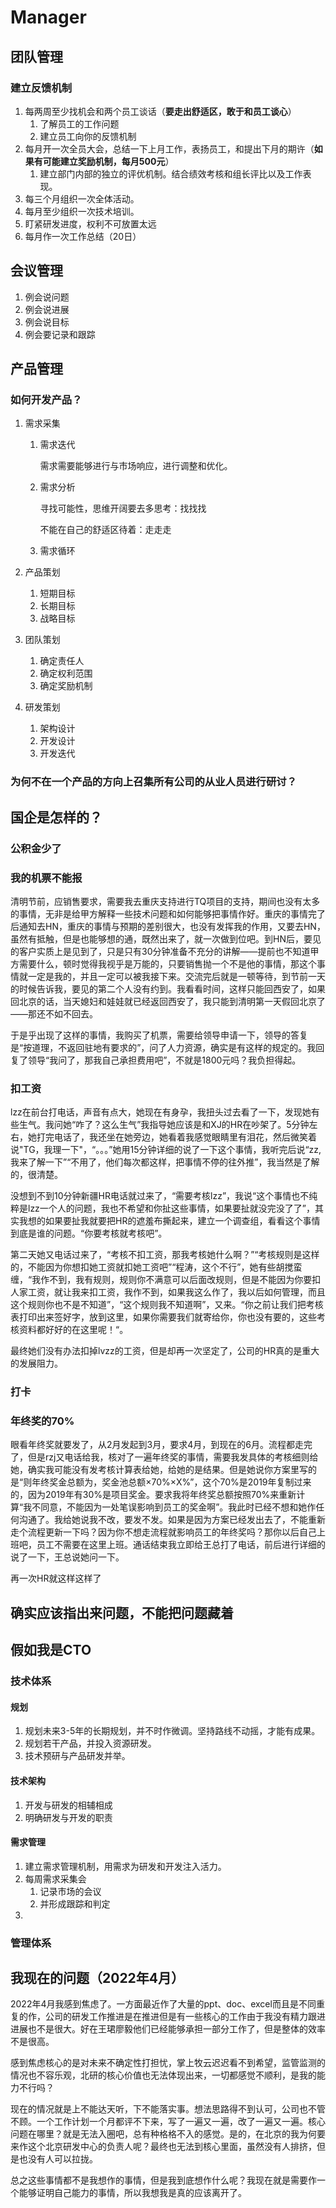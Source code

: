Manager
============
## 团队管理

### 建立反馈机制

1. 每两周至少找机会和两个员工谈话（**要走出舒适区，敢于和员工谈心**）
   1. 了解员工的工作问题
   2. 建立员工向你的反馈机制
2. 每月开一次全员大会，总结一下上月工作，表扬员工，和提出下月的期许（**如果有可能建立奖励机制，每月500元**）
   1. 建立部门内部的独立的评优机制。结合绩效考核和组长评比以及工作表现。
3. 每三个月组织一次全体活动。
4. 每月至少组织一次技术培训。
5. 盯紧研发进度，权利不可放置太远
6. 每月作一次工作总结（20日）

## 会议管理

1. 例会说问题
2. 例会说进展
3. 例会说目标
4. 例会要记录和跟踪

产品管理
-----------

### 如何开发产品？

1. 需求采集

   1. 需求迭代

      需求需要能够进行与市场响应，进行调整和优化。

   2. 需求分析

      寻找可能性，思维开阔要去多思考：找找找

      不能在自己的舒适区待着：走走走

   3. 需求循环

2. 产品策划

   1. 短期目标
   2. 长期目标
   3. 战略目标

3. 团队策划

   1. 确定责任人
   2. 确定权利范围
   3. 确定奖励机制

4. 研发策划

   1. 架构设计
   2. 开发设计
   3. 开发迭代

### 为何不在一个产品的方向上召集所有公司的从业人员进行研讨？

## 国企是怎样的？

### 公积金少了



### 我的机票不能报

清明节前，应销售要求，需要我去重庆支持进行TQ项目的支持，期间也没有太多的事情，无非是给甲方解释一些技术问题和如何能够把事情作好。重庆的事情完了后通知去HN，重庆的事情与预期的差别很大，也没有发挥我的作用，又要去HN，虽然有抵触，但是也能够想的通，既然出来了，就一次做到位吧。到HN后，要见的客户实质上是见到了，只是只有30分钟准备不充分的讲解——提前也不知道甲方需要什么，顿时觉得我视乎是万能的，只要销售抛一个不是他的事情，那这个事情就一定是我的，并且一定可以被我接下来。交流完后就是一顿等待，到节前一天的时候告诉我，要见的第二个人没有约到。我看看时间，这样只能回西安了，如果回北京的话，当天媳妇和娃娃就已经返回西安了，我只能到清明第一天假回北京了——那还不如不回去。

于是乎出现了这样的事情，我购买了机票，需要给领导申请一下，领导的答复是“按道理，不返回驻地有要求的”，问了人力资源，确实是有这样的规定的。我回复了领导“我问了，那我自己承担费用吧”，不就是1800元吗？我负担得起。

### 扣工资

lzz在前台打电话，声音有点大，她现在有身孕，我扭头过去看了一下，发现她有些生气。我问她“咋了？这么生气”我指导她应该是和XJ的HR在吵架了。5分钟左右，她打完电话了，我还坐在她旁边，她看着我感觉眼睛里有泪花，然后微笑着说"TG，我理一下"，“。。。”她用15分钟详细的说了一下这个事情，我听完后说“zz,我来了解一下”“不用了，他们每次都这样，把事情不停的往外推”，我当然是了解的，很清楚。

没想到不到10分钟新疆HR电话就过来了，“需要考核lzz”，我说“这个事情也不纯粹是lzz一个人的问题，我也不希望和你扯这些事情，如果要扯就没完没了了”，其实我想的如果要扯我就要把HR的遮羞布撕起来，建立一个调查组，看看这个事情到底是谁的问题。“你要考核就考核吧”。

第二天她又电话过来了，“考核不扣工资，那我考核她什么啊？”“考核规则是这样的，不能因为你想扣她工资就扣她工资吧”“程涛，这个不行”，她有些胡搅蛮缠，“我作不到，我有规则，规则你不满意可以后面改规则，但是不能因为你要扣人家工资，就让我来扣工资，我作不到，如果我这么作了，我以后如何管理，而且这个规则你也不是不知道”，“这个规则我不知道啊”，又来。“你之前让我们把考核表打印出来签好字，放到这里，如果你需要我们就寄给你，你也没有要的，这些考核资料都好好的在这里呢！“。

最终她们没有办法扣掉lvzz的工资，但是却再一次坚定了，公司的HR真的是重大的发展阻力。

### 打卡



### 年终奖的70%

眼看年终奖就要发了，从2月发起到3月，要求4月，到现在的6月。流程都走完了，但是rzj又电话给我，核对了一遍年终奖的事情，需要我发具体的考核细则给她，确实我可能没有发考核计算表给她，给她的是结果。但是她说你方案里写的是“则年终奖金总额为，奖金池总额×70%×X%”，这个70%是2019年复制过来的，因为2019年有30%是项目奖金。要求我将年终奖总额按照70%来重新计算“我不同意，不能因为一处笔误影响到员工的奖金啊”。我此时已经不想和她作任何沟通了。我给她说我不改，要发不发。如果是因为方案已经发出去了，不能重新走个流程更新一下吗？因为你不想走流程就影响员工的年终奖吗？那你以后自己上班吧，员工不需要在这里上班。通话结束我立即给王总打了电话，前后进行详细的说了一下，王总说她问一下。

再一次HR就这样这样了

## 确实应该指出来问题，不能把问题藏着



## 假如我是CTO

### 技术体系

#### 规划

1. 规划未来3-5年的长期规划，并不时作微调。坚持路线不动摇，才能有成果。
2. 规划若干产品，并投入资源研发。
3. 技术预研与产品研发并举。

#### 技术架构

1. 开发与研发的相辅相成
2. 明确研发与开发的职责

#### 需求管理

1. 建立需求管理机制，用需求为研发和开发注入活力。
2. 每周需求采集会
   1. 记录市场的会议
   2. 并形成跟踪和判定
3. 

### 管理体系

## 我现在的问题（2022年4月）

2022年4月我感到焦虑了。一方面最近作了大量的ppt、doc、excel而且是不同重复的作，公司的研发工作推进是在推进但是有一些核心的工作由于我没有精力跟进进展也不是很大。好在王珺廖毅他们已经能够承担一部分工作了，但是整体的效率不是很高。

感到焦虑核心的是对未来不确定性打担忧，掌上牧云迟迟看不到希望，监管监测的情况也不容乐观，北研的核心价值也无法体现出来，一切都感觉不顺利，是我的能力不行吗？

现在的情况就是上不能达天听，下不能落实事。想法思路得不到认可，公司也不管不顾。一个工作计划一个月都评不下来，写了一遍又一遍，改了一遍又一遍。核心问题在哪里？就是无法入圈吧，总有种格格不入的感觉。是的，在北京的我为何要来作这个北京研发中心的负责人呢？最终也无法到核心里面，虽然没有人排挤，但是也没有人可以拉拢。

总之这些事情都不是我想作的事情，但是我到底想作什么呢？我现在就是需要作一个能够证明自己能力的事情，所以我想我是真的应该离开了。
